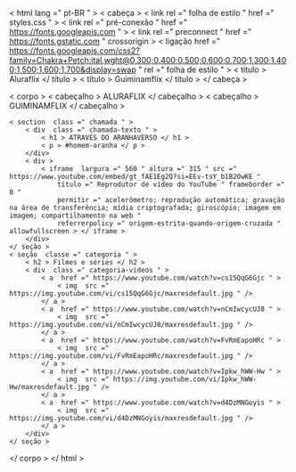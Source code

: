 
< html  lang =" pt-BR " >
< cabeça >
    < link  rel =" folha de estilo " href =" styles.css " >
    < link  rel =" pré-conexão " href =" https://fonts.googleapis.com " >
    < link  rel =" preconnect " href =" https://fonts.gstatic.com " crossorigin >
    < ligação
        href =" https://fonts.googleapis.com/css2?family=Chakra+Petch:ital,wght@0,300;0,400;0,500;0,600;0,700;1,300;1,400;1,500;1,600;1,700&display=swap "
        rel =" folha de estilo " >
    < título > Aluraflix </ título >
    < título > Guiminamflix </ título >
</ cabeça >

< corpo >
    < cabeçalho > ALURAFLIX </ cabeçalho >
    < cabeçalho > GUIMINAMFLIX ​​</ cabeçalho >

    < section  class =" chamada " >
        < div  class =" chamada-texto " >
            < h1 > ATRAVÉS DO ARANHAVERSO </ h1 >
            < p > #homem-aranha </ p >
        </div>​​
        < div >
            < iframe  largura =" 560 " altura =" 315 " src =" https://www.youtube.com/embed/gt_fAE1Eg2Q?si=EEv-tsY_b1B2OwKE "
                título =" Reprodutor de vídeo do YouTube " frameborder =" 0 "
                permitir =" acelerômetro; reprodução automática; gravação na área de transferência; mídia criptografada; giroscópio; imagem em imagem; compartilhamento na web "
                referrerpolicy =" origem-estrita-quando-origem-cruzada " allowfullscreen > </ iframe >
        </div>​​
    </ seção >
    < seção  classe =" categoria " >
        < h2 > Filmes e séries </ h2 >
        < div  class =" categoria-videos " >
            < a  href =" https://www.youtube.com/watch?v=cs15QqG6Gjc " >
                < img  src =" https://img.youtube.com/vi/cs15QqG6Gjc/maxresdefault.jpg " />
            </ a >
            < a  href =" https://www.youtube.com/watch?v=nCmIwcycUJ8 " >
                < img  src =" https://img.youtube.com/vi/nCmIwcycUJ8/maxresdefault.jpg " />
            </ a >
            < a  href =" https://www.youtube.com/watch?v=FvRmEapoHRc " >
                < img  src =" https://img.youtube.com/vi/FvRmEapoHRc/maxresdefault.jpg " />
            </ a >
            < a  href =" https://www.youtube.com/watch?v=Ipkw_hWW-Hw " >
                < img  src =" https://img.youtube.com/vi/Ipkw_hWW-Hw/maxresdefault.jpg " />
            </ a >
            < a  href =" https://www.youtube.com/watch?v=d4DzMNGoyis " >
                < img  src =" https://img.youtube.com/vi/d4DzMNGoyis/maxresdefault.jpg " />
            </ a >
        </div>​​
    </ seção >
</ corpo >
</ html >
